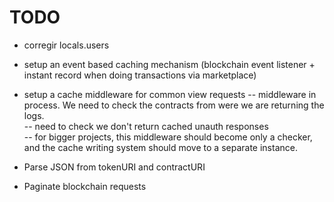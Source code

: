 # TODO

- corregir locals.users

- setup an event based caching mechanism (blockchain event listener + instant record when doing transactions via marketplace)
- setup a cache middleware for common view requests
-- middleware in process. We need to check the contracts from were we are returning the logs.  
-- need to check we don't return cached unauth responses  
-- for bigger projects, this middleware should become only a checker, and the cache writing system should move to a separate instance.
- Parse JSON from tokenURI and contractURI
- Paginate blockchain requests
